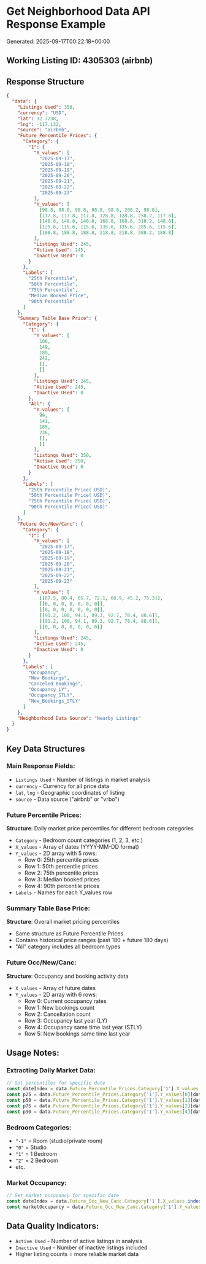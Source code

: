 # Get Neighborhood Data API Response Example

Generated: 2025-09-17T00:22:18+00:00

## Working Listing ID: 4305303 (airbnb)

## Response Structure

```json
{
  "data": {
    "Listings Used": 350,
    "currency": "USD",
    "lat": 32.7238,
    "lng": -117.132,
    "source": "airbnb",
    "Future Percentile Prices": {
      "Category": {
        "1": {
          "X_values": [
            "2025-09-17",
            "2025-09-18",
            "2025-09-19",
            "2025-09-20",
            "2025-09-21",
            "2025-09-22",
            "2025-09-23"
          ],
          "Y_values": [
            [98.8, 98.8, 98.8, 98.8, 98.8, 208.2, 98.8],
            [117.8, 117.8, 117.8, 128.8, 128.8, 258.2, 117.8],
            [148.8, 148.8, 148.8, 168.8, 168.8, 318.2, 148.8],
            [125.6, 115.6, 115.6, 135.6, 135.6, 285.6, 115.6],
            [188.8, 188.8, 188.8, 218.8, 218.8, 388.2, 188.8]
          ],
          "Listings Used": 245,
          "Active Used": 245,
          "Inactive Used": 0
        }
      },
      "Labels": [
        "25th Percentile",
        "50th Percentile", 
        "75th Percentile",
        "Median Booked Price",
        "90th Percentile"
      ]
    },
    "Summary Table Base Price": {
      "Category": {
        "1": {
          "Y_values": [
            106,
            149,
            189,
            242,
            [],
            []
          ],
          "Listings Used": 245,
          "Active Used": 245,
          "Inactive Used": 0
        },
        "All": {
          "Y_values": [
            99,
            141,
            185,
            236,
            [],
            []
          ],
          "Listings Used": 350,
          "Active Used": 350,
          "Inactive Used": 0
        }
      },
      "Labels": [
        "25th Percentile Price( USD)",
        "50th Percentile Price( USD)",
        "75th Percentile Price( USD)",
        "90th Percentile Price( USD)"
      ]
    },
    "Future Occ/New/Canc": {
      "Category": {
        "1": {
          "X_values": [
            "2025-09-17",
            "2025-09-18",
            "2025-09-19",
            "2025-09-20",
            "2025-09-21",
            "2025-09-22",
            "2025-09-23"
          ],
          "Y_values": [
            [[87.5, 80.4, 65.7, 72.1, 68.9, 45.2, 75.3]],
            [[0, 0, 0, 0, 0, 0, 0]],
            [[0, 0, 0, 0, 0, 0, 0]],
            [[91.2, 100, 94.1, 89.3, 92.7, 78.4, 88.6]],
            [[91.2, 100, 94.1, 89.3, 92.7, 78.4, 88.6]],
            [[0, 0, 0, 0, 0, 0, 0]]
          ],
          "Listings Used": 245,
          "Active Used": 245,
          "Inactive Used": 0
        }
      },
      "Labels": [
        "Occupancy",
        "New Bookings",
        "Canceled Bookings", 
        "Occupancy_LY",
        "Occupancy_STLY",
        "New_Bookings_STLY"
      ]
    },
    "Neighborhood Data Source": "Nearby Listings"
  }
}
```

## Key Data Structures

### Main Response Fields:
- `Listings Used` - Number of listings in market analysis
- `currency` - Currency for all price data
- `lat`, `lng` - Geographic coordinates of listing
- `source` - Data source ("airbnb" or "vrbo")

### Future Percentile Prices:
**Structure**: Daily market price percentiles for different bedroom categories
- `Category` - Bedroom count categories (1, 2, 3, etc.)
- `X_values` - Array of dates (YYYY-MM-DD format)
- `Y_values` - 2D array with 5 rows:
  - Row 0: 25th percentile prices
  - Row 1: 50th percentile prices  
  - Row 2: 75th percentile prices
  - Row 3: Median booked prices
  - Row 4: 90th percentile prices
- `Labels` - Names for each Y_values row

### Summary Table Base Price:
**Structure**: Overall market pricing percentiles
- Same structure as Future Percentile Prices
- Contains historical price ranges (past 180 + future 180 days)
- "All" category includes all bedroom types

### Future Occ/New/Canc:
**Structure**: Occupancy and booking activity data
- `X_values` - Array of future dates
- `Y_values` - 2D array with 6 rows:
  - Row 0: Current occupancy rates
  - Row 1: New bookings count
  - Row 2: Cancellation count
  - Row 3: Occupancy last year (LY)
  - Row 4: Occupancy same time last year (STLY)
  - Row 5: New bookings same time last year

## Usage Notes:

### Extracting Daily Market Data:
```javascript
// Get percentiles for specific date
const dateIndex = data.Future_Percentile_Prices.Category['1'].X_values.indexOf('2025-09-20');
const p25 = data.Future_Percentile_Prices.Category['1'].Y_values[0][dateIndex]; // 25th percentile
const p50 = data.Future_Percentile_Prices.Category['1'].Y_values[1][dateIndex]; // 50th percentile
const p75 = data.Future_Percentile_Prices.Category['1'].Y_values[2][dateIndex]; // 75th percentile
const p90 = data.Future_Percentile_Prices.Category['1'].Y_values[4][dateIndex]; // 90th percentile
```

### Bedroom Categories:
- `"-1"` = Room (studio/private room)
- `"0"` = Studio
- `"1"` = 1 Bedroom
- `"2"` = 2 Bedroom
- etc.

### Market Occupancy:
```javascript
// Get market occupancy for specific date
const dateIndex = data.Future_Occ_New_Canc.Category['1'].X_values.indexOf('2025-09-20');
const marketOccupancy = data.Future_Occ_New_Canc.Category['1'].Y_values[0][0][dateIndex];
```

## Data Quality Indicators:
- `Active Used` - Number of active listings in analysis
- `Inactive Used` - Number of inactive listings included
- Higher listing counts = more reliable market data